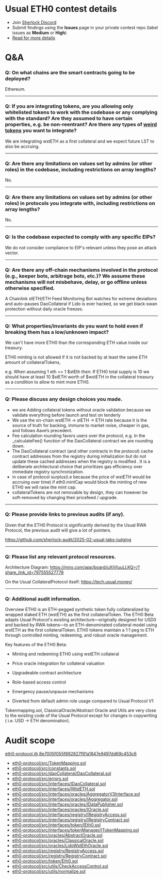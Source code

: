 # Usual ETH0 contest details

- Join [Sherlock Discord](https://discord.gg/MABEWyASkp)
- Submit findings using the **Issues** page in your private contest repo (label issues as **Medium** or **High**)
- [Read for more details](https://docs.sherlock.xyz/audits/watsons)

# Q&A

### Q: On what chains are the smart contracts going to be deployed?
Ethereum.
___

### Q: If you are integrating tokens, are you allowing only whitelisted tokens to work with the codebase or any complying with the standard? Are they assumed to have certain properties, e.g. be non-reentrant? Are there any types of [weird tokens](https://github.com/d-xo/weird-erc20) you want to integrate?
We are integrating wstETH as a first collateral and we expect future LST to also be accruing.
___

### Q: Are there any limitations on values set by admins (or other roles) in the codebase, including restrictions on array lengths?
No.
___

### Q: Are there any limitations on values set by admins (or other roles) in protocols you integrate with, including restrictions on array lengths?
No.
___

### Q: Is the codebase expected to comply with any specific EIPs?
We do not consider compliance to EIP's relevant unless they pose an attack vector.
___

### Q: Are there any off-chain mechanisms involved in the protocol (e.g., keeper bots, arbitrage bots, etc.)? We assume these mechanisms will not misbehave, delay, or go offline unless otherwise specified.
A Chainlink stETH/ETH Feed Monitoring Bot watches for extreme deviations and auto-pauses DaoCollateral if Lido is ever hacked, so we get black-swan protection without daily oracle freezes.
___

### Q: What properties/invariants do you want to hold even if breaking them has a low/unknown impact?
We can't have more ETH0 than the corresponding ETH value inside our treasury. 

ETH0 minting is not allowed if it is not backed by at least the same ETH amount of collateralTokens,

e.g. When assuming 1 eth == 1 $stEth then:
If ETH0 total supply is 10 we should have at least 10 $stETH worth of $wstETH in the collateral treasury as a condition to allow to mint more ETH0.


___

### Q: Please discuss any design choices you made.
- we are Adding collateral tokens without oracle validation because  we validate everything before launch and test on tenderly
- We use the on-chain wstETH → stETH → ETH rate because it is the source of truth for backing, immune to market noise, cheaper in gas, and follows Aave’s precedent.
- Fee calculation rounding favors users over the protocol, e.g. In the _calculateFee() function of the DaoCollateral contract we are rounding down. 
- The DaoCollateral contract (and other contracts in the protocol) cache contract addresses from the registry during initialization but do not update these cached addresses when the registry is modified . It is a deliberate architectural choice that prioritizes gas efficiency over immediate registry synchronization.
- in case of  protocol surplus(i.e because the price of wstETH would be accruing over time) if eth0.mintCap would block the minting of new ETH0 we will raise the mint cap.
- collateralTokens are not removable by design, they can however be soft-removed by changing their pricefeed / upgrade.
___

### Q: Please provide links to previous audits (if any).
Given that the ETH0 Protocol is significantly derived by the Usual RWA Protocol, the previous audit will give a lot of pointers.

https://github.com/sherlock-audit/2025-02-usual-labs-judging
___

### Q: Please list any relevant protocol resources.
Architecture Diagram: https://miro.com/app/board/uXjVIuuLLKQ=/?share_link_id=797555527778

On the Usual CollateralProtocol itself: https://tech.usual.money/ 



___

### Q: Additional audit information.
Overview
ETH0 is an ETH-pegged synthetic token fully collateralized by wrapped staked ETH (wstETH) as the first collateralToken. The ETH0 Beta adapts Usual Protocol's existing architecture—originally designed for USD0 and backed by RWA tokens—to an ETH-denominated collateral model using wstETH as the first collateralToken. ETH0 tokens maintain a 1:1 peg to ETH through controlled minting, redeeming, and robust oracle management. 

Key features of the ETH0 Beta:

- Minting and redeeming ETH0 using wstETH collateral 

- Price oracle integration for collateral valuation

- Upgradeable contract architecture

- Role-based access control

- Emergency pause/unpause mechanisms

- Diverted from default admin role usage compared to Usual Protocol V1	

Tokenmapping.sol, ClassicalOracle/Abstract Oracle and Utils are very close to the existing code of the Usual Protocol except for changes in copywriting ( i.e. USD -> ETH denomination).



# Audit scope

[eth0-protocol @ 8e7005f055f892827f91a1847e9497dd69c453c6](https://github.com/usual-dao/eth0-protocol/tree/8e7005f055f892827f91a1847e9497dd69c453c6)
- [eth0-protocol/src/TokenMapping.sol](eth0-protocol/src/TokenMapping.sol)
- [eth0-protocol/src/constants.sol](eth0-protocol/src/constants.sol)
- [eth0-protocol/src/daoCollateral/DaoCollateral.sol](eth0-protocol/src/daoCollateral/DaoCollateral.sol)
- [eth0-protocol/src/errors.sol](eth0-protocol/src/errors.sol)
- [eth0-protocol/src/interfaces/IDaoCollateral.sol](eth0-protocol/src/interfaces/IDaoCollateral.sol)
- [eth0-protocol/src/interfaces/IWstETH.sol](eth0-protocol/src/interfaces/IWstETH.sol)
- [eth0-protocol/src/interfaces/oracles/AggregatorV3Interface.sol](eth0-protocol/src/interfaces/oracles/AggregatorV3Interface.sol)
- [eth0-protocol/src/interfaces/oracles/IAggregator.sol](eth0-protocol/src/interfaces/oracles/IAggregator.sol)
- [eth0-protocol/src/interfaces/oracles/IDataPublisher.sol](eth0-protocol/src/interfaces/oracles/IDataPublisher.sol)
- [eth0-protocol/src/interfaces/oracles/IOracle.sol](eth0-protocol/src/interfaces/oracles/IOracle.sol)
- [eth0-protocol/src/interfaces/registry/IRegistryAccess.sol](eth0-protocol/src/interfaces/registry/IRegistryAccess.sol)
- [eth0-protocol/src/interfaces/registry/IRegistryContract.sol](eth0-protocol/src/interfaces/registry/IRegistryContract.sol)
- [eth0-protocol/src/interfaces/token/IEth0.sol](eth0-protocol/src/interfaces/token/IEth0.sol)
- [eth0-protocol/src/interfaces/tokenManager/ITokenMapping.sol](eth0-protocol/src/interfaces/tokenManager/ITokenMapping.sol)
- [eth0-protocol/src/oracles/AbstractOracle.sol](eth0-protocol/src/oracles/AbstractOracle.sol)
- [eth0-protocol/src/oracles/ClassicalOracle.sol](eth0-protocol/src/oracles/ClassicalOracle.sol)
- [eth0-protocol/src/oracles/LidoWstEthOracle.sol](eth0-protocol/src/oracles/LidoWstEthOracle.sol)
- [eth0-protocol/src/registry/RegistryAccess.sol](eth0-protocol/src/registry/RegistryAccess.sol)
- [eth0-protocol/src/registry/RegistryContract.sol](eth0-protocol/src/registry/RegistryContract.sol)
- [eth0-protocol/src/token/Eth0.sol](eth0-protocol/src/token/Eth0.sol)
- [eth0-protocol/src/utils/CheckAccessControl.sol](eth0-protocol/src/utils/CheckAccessControl.sol)
- [eth0-protocol/src/utils/normalize.sol](eth0-protocol/src/utils/normalize.sol)


